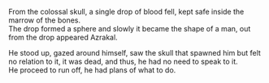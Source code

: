 From the colossal skull, a single drop of blood fell, kept safe inside the marrow of the bones.  
The drop formed a sphere and slowly it became the shape of a man, out from the drop appeared Azrakal.

He stood up, gazed around himself, saw the skull that spawned him but felt no relation to it, it was dead, and thus, he had no need to speak to it.  
He proceed to run off, he had plans of what to do.